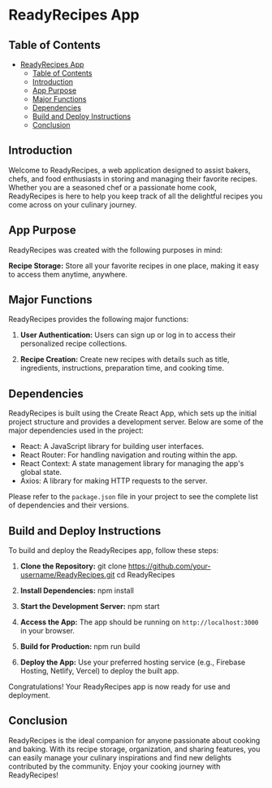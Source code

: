 # ReadyRecipes App

## Table of Contents
- [ReadyRecipes App](#readyrecipes-app)
  - [Table of Contents](#table-of-contents)
  - [Introduction](#introduction)
  - [App Purpose](#app-purpose)
  - [Major Functions](#major-functions)
  - [Dependencies](#dependencies)
  - [Build and Deploy Instructions](#build-and-deploy-instructions)
  - [Conclusion](#conclusion)

## Introduction

Welcome to ReadyRecipes, a web application designed to assist bakers, chefs, and food enthusiasts in storing and managing their favorite recipes. Whether you are a seasoned chef or a passionate home cook, ReadyRecipes is here to help you keep track of all the delightful recipes you come across on your culinary journey.

## App Purpose

ReadyRecipes was created with the following purposes in mind:

 **Recipe Storage:** Store all your favorite recipes in one place, making it easy to access them anytime, anywhere.


## Major Functions

ReadyRecipes provides the following major functions:

1. **User Authentication:** Users can sign up or log in to access their personalized recipe collections.

2. **Recipe Creation:** Create new recipes with details such as title, ingredients, instructions, preparation time, and cooking time.



## Dependencies

ReadyRecipes is built using the Create React App, which sets up the initial project structure and provides a development server. Below are some of the major dependencies used in the project:

- React: A JavaScript library for building user interfaces.
- React Router: For handling navigation and routing within the app.
- React Context: A state management library for managing the app's global state.
- Axios: A library for making HTTP requests to the server.

Please refer to the `package.json` file in your project to see the complete list of dependencies and their versions.

## Build and Deploy Instructions

To build and deploy the ReadyRecipes app, follow these steps:

1. **Clone the Repository:**
   git clone https://github.com/your-username/ReadyRecipes.git
   cd ReadyRecipes

2. **Install Dependencies:**
   npm install

3. **Start the Development Server:**
    npm start
4. **Access the App:**
The app should be running on `http://localhost:3000` in your browser.

5. **Build for Production:**
     npm run build
6. **Deploy the App:**
Use your preferred hosting service (e.g., Firebase Hosting, Netlify, Vercel) to deploy the built app.

Congratulations! Your ReadyRecipes app is now ready for use and deployment.

## Conclusion

ReadyRecipes is the ideal companion for anyone passionate about cooking and baking. With its recipe storage, organization, and sharing features, you can easily manage your culinary inspirations and find new delights contributed by the community. Enjoy your cooking journey with ReadyRecipes!


